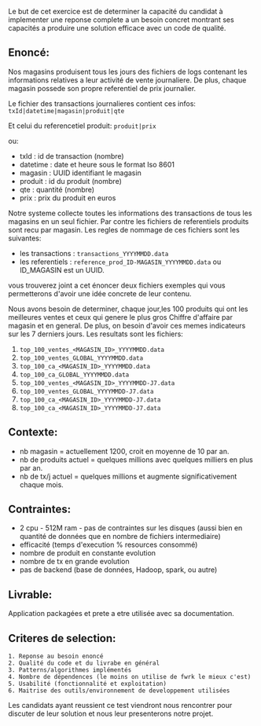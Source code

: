 Le but de cet exercice est de determiner la capacité du candidat à implementer une reponse complete a un besoin concret montrant ses capacités a produire une solution efficace avec un code de qualité. 


Enoncé:
--------

Nos magasins produisent tous les jours des fichiers de logs contenant les informations relatives a leur activité de vente journaliere. De plus, chaque magasin possede son propre referentiel de prix journalier.


Le fichier des transactions journalieres contient ces infos: `txId|datetime|magasin|produit|qte`
 
Et celui du referencetiel produit: `produit|prix`

ou:
 - txId : id de transaction (nombre)
 - datetime : date et heure sous le format Iso 8601
 - magasin : UUID identifiant le magasin
 - produit : id du produit (nombre)
 - qte : quantité (nombre)  
 - prix : prix du produit en euros

Notre systeme collecte toutes les informations des transactions de tous les magasins en un seul fichier.
Par contre les fichiers de referentiels produits sont recu par magasin.
Les regles de nommage de ces fichiers sont les suivantes:

  - les transactions : `transactions_YYYYMMDD.data`
  - les referentiels : `reference_prod_ID-MAGASIN_YYYYMMDD.data` ou ID_MAGASIN est un UUID.

vous trouverez joint a cet énoncer deux fichiers exemples qui vous permetterons d'avoir une idée concrete de leur contenu.


Nous avons besoin de determiner, chaque jour,les 100 produits qui ont les meilleures ventes et ceux qui genere le plus gros Chiffre d'affaire par magasin et en general.
De plus, on besoin d'avoir ces memes indicateurs sur les 7 derniers jours.
Les resultats sont les fichiers:
	
1. `top_100_ventes_<MAGASIN_ID>_YYYYMMDD.data` 
2. `top_100_ventes_GLOBAL_YYYYMMDD.data`
3. `top_100_ca_<MAGASIN_ID>_YYYYMMDD.data`
4. `top_100_ca_GLOBAL_YYYYMMDD.data`
5. `top_100_ventes_<MAGASIN_ID>_YYYYMMDD-J7.data` 
6. `top_100_ventes_GLOBAL_YYYYMMDD-J7.data`
7. `top_100_ca_<MAGASIN_ID>_YYYYMMDD-J7.data`
8. `top_100_ca_<MAGASIN_ID>_YYYYMMDD-J7.data`

Contexte:
---------
	
* nb magasin = actuellement 1200, croit en moyenne de 10 par an.
* nb de produits actuel = quelques millions avec quelques milliers en plus par an.
* nb de tx/j actuel = quelques millions et augmente significativement chaque mois.

Contraintes:
------------


* 2 cpu - 512M ram - pas de contraintes sur les disques (aussi bien en quantité de données que en nombre de fichiers intermediaire)
* efficacité (temps d'execution % resources consommé)
* nombre de produit en constante evolution
* nombre de tx en grande evolution
* pas de backend (base de données, Hadoop, spark, ou autre)

Livrable:
----------

Application packagées et prete a etre utilisée avec sa documentation.


Criteres de selection:
----------------------

	1. Reponse au besoin enoncé
	2. Qualité du code et du livrabe en général
	3. Patterns/algorithmes implémentés
	4. Nombre de dépendences (le moins on utilise de fwrk le mieux c'est)
	5. Usabilité (fonctionnalité et exploitation)
	6. Maitrise des outils/environnement de developpement utilisées


Les candidats ayant reussient ce test  viendront nous rencontrer pour discuter de leur solution et nous leur presenterons notre projet.
